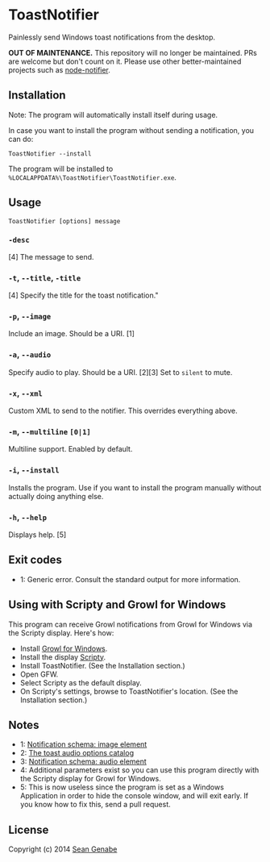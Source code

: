 # ToastNotifier

Painlessly send Windows toast notifications from the desktop.

**OUT OF MAINTENANCE.** This repository will no longer be maintained. PRs are welcome but don't count on it. Please use other better-maintained projects such as [node-notifier](https://github.com/mikaelbr/node-notifier).

## Installation

Note: The program will automatically install itself during usage.

In case you want to install the program without sending a notification, you can do:

```
ToastNotifier --install
```

The program will be installed to `%LOCALAPPDATA%\ToastNotifier\ToastNotifier.exe`.

## Usage

```
ToastNotifier [options] message
```

### `-desc`

[4] The message to send.

### `-t`, `--title`, `-title`

[4] Specify the title for the toast notification."

### `-p`, `--image`

Include an image. Should be a URI. [1]

### `-a`, `--audio`

Specify audio to play. Should be a URI. [2][3] Set to `silent` to mute.

### `-x`, `--xml`

Custom XML to send to the notifier. This overrides everything above.

### `-m`, `--multiline` `[0|1]`

Multiline support. Enabled by default.

### `-i`, `--install`

Installs the program. Use if you want to install the program manually without actually doing anything else.

### `-h`, `--help`

Displays help. [5]

## Exit codes

* 1: Generic error. Consult the standard output for more information.

## Using with Scripty and Growl for Windows

This program can receive Growl notifications from Growl for Windows via the Scripty display. Here's how:
* Install [Growl for Windows](http://www.growlforwindows.com/gfw/).
* Install the display [Scripty](http://www.growlforwindows.com/gfw/displays/scripty).
* Install ToastNotifier. (See the Installation section.)
* Open GFW.
* Select Scripty as the default display.
* On Scripty's settings, browse to ToastNotifier's location. (See the Installation section.)

## Notes

* 1: [Notification schema: image element](http://msdn.microsoft.com/en-us/library/windows/apps/br230844.aspx)
* 2: [The toast audio options catalog](http://msdn.microsoft.com/en-us/library/windows/apps/xaml/hh761492.aspx)
* 3: [Notification schema: audio element](http://msdn.microsoft.com/en-us/library/windows/apps/br230842.aspx)
* 4: Additional parameters exist so you can use this program directly with the Scripty display for Growl for Windows.
* 5: This is now useless since the program is set as a Windows Application in order to hide the console window, and will exit early. If you know how to fix this, send a pull request.

## License

Copyright (c) 2014 [Sean Genabe](https://github.com/s4g6)
